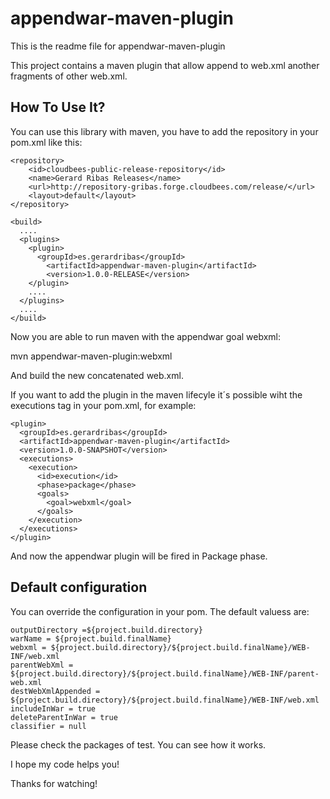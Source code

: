 appendwar-maven-plugin
======================

This is the readme file for appendwar-maven-plugin

This project contains a maven plugin that allow append to web.xml another fragments of other web.xml.

How To Use It?
-----------------------
You can use this library with maven, you have to add the repository in your pom.xml like this:

	<repository>
		<id>cloudbees-public-release-repository</id>
		<name>Gerard Ribas Releases</name>
		<url>http://repository-gribas.forge.cloudbees.com/release/</url>
		<layout>default</layout>
	</repository>
  
    <build>
      ....
      <plugins>
        <plugin>
          <groupId>es.gerardribas</groupId>
            <artifactId>appendwar-maven-plugin</artifactId>
            <version>1.0.0-RELEASE</version>
        </plugin>    
        ....
      </plugins>
      ....
    </build>

Now you are able to run maven with the appendwar goal webxml:

  mvn appendwar-maven-plugin:webxml
  
And build the new concatenated web.xml.

If you want to add the plugin in the maven lifecyle it´s possible wiht the executions tag in your pom.xml, for example:

    <plugin>
      <groupId>es.gerardribas</groupId>
      <artifactId>appendwar-maven-plugin</artifactId>
      <version>1.0.0-SNAPSHOT</version>
      <executions>
        <execution>
          <id>execution</id>
          <phase>package</phase>
          <goals>
            <goal>webxml</goal>
          </goals>
        </execution>
      </executions>
    </plugin>

And now the appendwar plugin will be fired in Package phase.

Default configuration
---------------------

You can override the configuration in your pom. The default valuess are:

    outputDirectory =${project.build.directory}
    warName = ${project.build.finalName}
    webxml = ${project.build.directory}/${project.build.finalName}/WEB-INF/web.xml
    parentWebXml = ${project.build.directory}/${project.build.finalName}/WEB-INF/parent-web.xml
    destWebXmlAppended = ${project.build.directory}/${project.build.finalName}/WEB-INF/web.xml
    includeInWar = true
    deleteParentInWar = true
    classifier = null



Please check the packages of test. You can see how it works.

I hope my code helps you! 

Thanks for watching!
